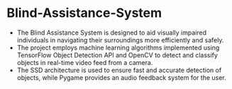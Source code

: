 # Blind-Assistance-System
- The Blind Assistance System is designed to aid visually impaired individuals in navigating their surroundings more efficiently and safely.
- The project employs machine learning algorithms implemented using TensorFlow Object Detection API and OpenCV to detect and classify objects in real-time video feed from a camera.
- The SSD architecture is used to ensure fast and accurate detection of objects, while Pygame provides an audio feedback system for the user.
